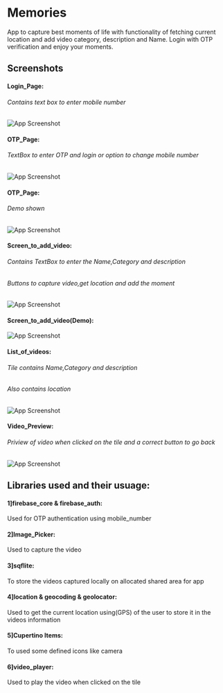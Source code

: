 
# Memories

App to capture best moments of life with functionality of fetching current location and add video category, description and Name.
Login with OTP verification and enjoy your moments.


## Screenshots

#### Login_Page: 
###### Contains text box to enter mobile number
![App Screenshot](https://user-images.githubusercontent.com/86294906/218183267-f32ea76b-fdce-4225-bb2c-eae31b5c21ff.jpg)



#### OTP_Page: 
###### TextBox to enter OTP and login or option to change mobile number
![App Screenshot](https://user-images.githubusercontent.com/86294906/218183334-69f79cf5-f036-4850-a344-c854631e57af.jpg)



#### OTP_Page: 
###### Demo shown
![App Screenshot](https://user-images.githubusercontent.com/86294906/218183396-2bbd93d1-e758-4b94-973a-38013116c07d.jpg)



#### Screen_to_add_video: 
###### Contains TextBox to enter the Name,Category and description
###### Buttons to capture video,get location and add the moment
![App Screenshot](https://user-images.githubusercontent.com/86294906/218183481-cbfeff41-4110-4b30-9f3a-719d1cb8ec4e.jpg)


#### Screen_to_add_video(Demo): 
![App Screenshot](https://user-images.githubusercontent.com/86294906/218183624-a3a89527-bf38-41f7-86da-e0712f56b93a.jpg)




#### List_of_videos: 
###### Tile contains Name,Category and description
###### Also contains location
![App Screenshot](https://user-images.githubusercontent.com/86294906/218183684-39dfcf3a-efe6-408f-bf4c-a9bbc92cda4b.jpg)


#### Video_Preview: 
###### Priview of video when clicked on the tile and a correct button to go back
![App Screenshot](https://user-images.githubusercontent.com/86294906/218183773-3fe29432-48d3-417c-ad4d-9b90dc47a2d1.jpg)




## Libraries used and their usuage:


#### 1]firebase_core  &  firebase_auth: 
Used for OTP authentication using mobile_number

#### 2]Image_Picker:
Used to capture the video

#### 3]sqflite:
To store the videos captured locally on allocated shared area for app

#### 4]location  &  geocoding  &  geolocator:
Used to get the current location using(GPS) of the user to store it in the videos information

#### 5]Cupertino Items:
To used some defined icons like camera

#### 6]video_player:
Used to play the video when clicked on the tile
